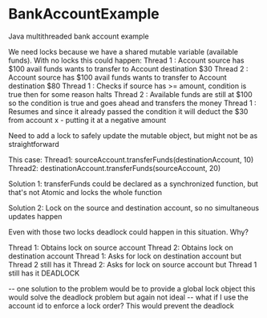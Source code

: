 BankAccountExample
==================

Java multithreaded bank account example

We need locks because we have a shared mutable variable (available funds). With no locks this could happen: 
Thread 1 : Account source has $100 avail funds wants to transfer to Account destination $30 
Thread 2 : Account source has $100 avail funds wants to transfer to Account destination $80
Thread 1 : Checks if source has >= amount, condition is true then for some reason halts
Thread 2 : Available funds are still at $100 so the condition is true and goes ahead and transfers the money
Thread 1 : Resumes and since it already passed the condition it will deduct the $30 from account x - putting it at a negative amount

Need to add a lock to safely update the mutable object, but might not be as straightforward  

This case:
Thread1: sourceAccount.transferFunds(destinationAccount, 10)
Thread2: destinationAccount.transferFunds(sourceAccount, 20)

Solution 1:
transferFunds could be declared as a synchronized function, but that's not Atomic and locks the whole function 

Solution 2: 
Lock on the source and destination account, so no simultaneous updates happen

Even with those two locks deadlock could happen in this situation. Why?

Thread 1: Obtains lock on source account
Thread 2: Obtains lock on destination account
Thread 1: Asks for lock on destination account but Thread 2 still has it
Thread 2: Asks for lock on source account but Thread 1 still has it
DEADLOCK

-- one solution to the problem would be to provide a global lock object this would solve the deadlock problem but again not ideal
-- what if I use the account id to enforce a lock order? This would prevent the deadlock


    
